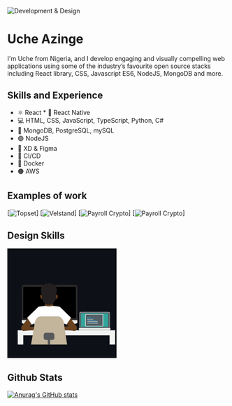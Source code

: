 ![Development & Design](https://tutoring-app.s3.us-east-2.amazonaws.com/GithubBanner.jpg)

# Uche Azinge

I'm Uche from Nigeria, and I develop engaging and visually compelling web applications using some of the industry’s favourite open source stacks including React library, CSS, Javascript ES6, NodeJS, MongoDB and more.

## Skills and Experience

* ⚛ React * 📱 React Native
* 💻 HTML, CSS, JavaScript, TypeScript, Python, C#
* 🌱 MongoDB, PostgreSQL, mySQL
* 🟢 NodeJS
* 🎨 XD & Figma
* 🚄 CI/CD
* 🐳 Docker
* 🟠 AWS


## Examples of work
[<img align="center" alt="Topset" src="https://github.com/uchikuch/uchikuch/blob/main/topsettutoring.gif" width="250" />]
[<img align="center" alt="Velstand" src="https://github.com/uchikuch/uchikuch/blob/main/topsettutoring.gif" width="250" />]
[<img align="center" alt="Payroll Crypto" src="https://github.com/uchikuch/uchikuch/blob/main/topsettutoring.gif" width="250" />]
[<img align="center" alt="Payroll Crypto" src="https://github.com/uchikuch/uchikuch/blob/main/topsettutoring.gif" width="250" />]


## Design Skills
<img src="https://github.com/uchikuch/uchikuch/blob/main/programmer.gif" width="250" />

## Github Stats
[![Anurag's GitHub stats](https://github-readme-stats.vercel.app/api?username=uchikuch)](https://github.com/anuraghazra/github-readme-stats)
